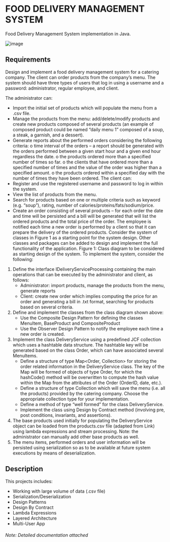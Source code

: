 # FOOD DELIVERY MANAGEMENT SYSTEM


Food Delivery Management System implementation in Java.

![image](https://user-images.githubusercontent.com/73665965/157125834-73e8eccf-db22-44db-af41-194584945a0d.png)

## Requirements
Design and implement a food delivery management system for a catering company. The client can
order products from the company’s menu. The system should have three types of users that log in
using a username and a password: administrator, regular employee, and client.

The administrator can:
* Import the initial set of products which will populate the menu from a .csv file.
* Manage the products from the menu: add/delete/modify products and create new products
composed of several products (an example of composed product could be named “daily
menu 1” composed of a soup, a steak, a garnish, and a dessert).
* Generate reports about the performed orders considering the following criteria:
o time interval of the orders – a report should be generated with the orders performed
between a given start hour and a given end hour regardless the date.
o the products ordered more than a specified number of times so far.
o the clients that have ordered more than a specified number of times and the value
of the order was higher than a specified amount.
o the products ordered within a specified day with the number of times they have
been ordered.
The client can:
* Register and use the registered username and password to log in within the system.
* View the list of products from the menu.
* Search for products based on one or multiple criteria such as keyword (e.g. “soup”), rating,
number of calories/proteins/fats/sodium/price.
* Create an order consisting of several products – for each order the date and time will be
persisted and a bill will be generated that will list the ordered products and the total price
of the order.
The employee is notified each time a new order is performed by a client so that it can prepare the
delivery of the ordered products.
Consider the system of classes in Figure 1 as a starting point for the system design. Other classes
and packages can be added to design and implement the full functionality of the application.
Figure 1: Class diagram to be considered as starting design of the system.
To implement the system, consider the following:
1) Define the interface IDeliveryServiceProcessing containing the main operations that can
   be executed by the administrator and client, as follows:
   * Administrator: import products, manage the products from the menu, generate
   reports
   * Client: create new order which implies computing the price for an order and
   generating a bill in .txt format, searching for products based on several criteria.
2) Define and implement the classes from the class diagram shown above:
   * Use the Composite Design Pattern for defining the classes MenuItem,
   BaseProduct and CompositeProduct
   * Use the Observer Design Pattern to notify the employee each time a new order
   is created.
3) Implement the class DeliveryService using a predefined JCF collection which uses a
   hashtable data structure. The hashtable key will be generated based on the class Order,
   which can have associated several MenuItems.
   * Define a structure of type Map<Order, Collection<MenuItem>> for storing the
   order related information in the DeliveryService class. The key of the Map will
   be formed of objects of type Order, for which the hashCode() method will be
   overwritten to compute the hash value within the Map from the attributes of the
   Order (OrderID, date, etc.).
   * Define a structure of type Collection<MenuItem> which will save the menu
   (i.e. all the products) provided by the catering company. Choose the appropriate
   collection type for your implementation.
   * Define a method of type “well formed” for the class DeliveryService.
   * Implement the class using Design by Contract method (involving pre, post
   conditions, invariants, and assertions).
4) The base products used initially for populating the DeliveryService object can be loaded
   from the products.csv file (adapted from Link) using lambda expressions and stream
   processing. Note: the administrator can manually add other base products as well.
5) The menu items, performed orders and user information will be persisted using
   serialization so as to be available at future system executions by means of deserialization.



## Description
This projects includes:
- Working with large volume of data (.csv file)
- Serialization/Deserialization
- Design Patterns 
- Design By Contract
- Lambda Expressions
- Layered Architecture
- Multi-User App


###### Note: Detailed documentation attached
